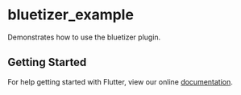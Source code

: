 # bluetizer_example

Demonstrates how to use the bluetizer plugin.

## Getting Started

For help getting started with Flutter, view our online
[documentation](http://flutter.io/).
